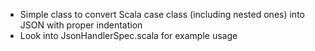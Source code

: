 - Simple class to convert Scala case class (including nested ones) into JSON with proper indentation
- Look into JsonHandlerSpec.scala for example usage